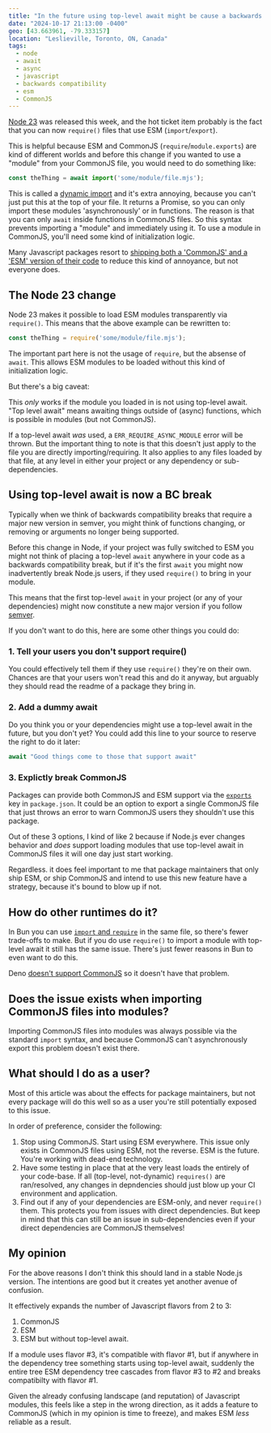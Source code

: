```yaml
---
title: "In the future using top-level await might be cause a backwards compatibility break in Node"
date: "2024-10-17 21:13:00 -0400"
geo: [43.663961, -79.333157]
location: "Leslieville, Toronto, ON, Canada"
tags:
  - node
  - await
  - async
  - javascript
  - backwards compatibility
  - esm
  - CommonJS
---
```


[Node 23][1] was released this week, and the hot ticket item probably is the
fact that you can now `require()` files that use ESM (`import`/`export`).

This is helpful because ESM and CommonJS (`require`/`module.exports`) are kind
of different worlds and before this change if you wanted to use a "module"
from your CommonJS file, you would need to do something like:

```javascript
const theThing = await import('some/module/file.mjs');
```

This is called a [dynamic import][2] and it's extra annoying, because you
can't just put this at the top of your file. It returns a Promise, so you
can only import these modules 'asynchronously' or in functions. The reason
is that you can only `await` inside functions in CommonJS files. So this
syntax prevents importing a "module" and immediately using it. To use a
module in CommonJS, you'll need some kind of initialization logic.

Many Javascript packages resort to [shipping both a 'CommonJS' and a 'ESM'
version of their code][3] to reduce this kind of annoyance, but not everyone
does.

## The Node 23 change

Node 23 makes it possible to load ESM modules transparently via `require()`.
This means that the above example can be rewritten to:

```javascript
const theThing = require('some/module/file.mjs');
```

The important part here is not the usage of `require`, but the absense of
`await`. This allows ESM modules to be loaded without this kind of
initialization logic.

But there's a big caveat:

This _only_ works if the module you loaded in is not using top-level await.
"Top level await" means awaiting things outside of (async) functions, which
is possible in modules (but not CommonJS).

If a top-level await _was_ used, a `ERR_REQUIRE_ASYNC_MODULE` error will be
thrown. But the important thing to note is that this doesn't just apply to
the file you are directly importing/requiring. It also applies to any files
loaded by that file, at any level in either your project or any dependency or
sub-dependencies.

## Using top-level await is now a BC break

Typically when we think of backwards compatibility breaks that require a major
new version in semver, you might think of functions changing, or removing or
arguments no longer being supported.

Before this change in Node, if your project was fully switched to ESM you might
not think of placing a top-level `await` anywhere in your code as a backwards
compatibility break, but if it's the first `await` you might now inadvertently
break Node.js users, if they used `require()` to bring in your module.

This means that the first top-level `await` in your project (or any of your
dependencies) might now constitute a new major version if you follow [semver][4].

If you don't want to do this, here are some other things you could do:

### 1. Tell your users you don't support require()

You could effectively tell them if they use `require()` they're on their own.
Chances are that your users won't read this and do it anyway, but arguably they
should read the readme of a package they bring in.

### 2. Add a dummy await

Do you think you or your dependencies might use a top-level await in the
future, but you don't yet? You could add this line to your source to reserve
the right to do it later:

```javascript
await "Good things come to those that support await"
```

### 3. Explictly break CommonJS

Packages can provide both CommonJS and ESM support via the [`exports`][6] key
in `package.json`. It could be an option to export a single CommonJS file that
just throws an error to warn CommonJS users they shouldn't use this package.


Out of these 3 options, I kind of like 2 because if Node.js ever changes
behavior and _does_ support loading modules that use top-level await in
CommonJS files it will one day just start working.

Regardless. it does feel important to me that package maintainers that only
ship ESM, or ship CommonJS and intend to use this new feature have a
strategy, because it's bound to blow up if not.

## How do other runtimes do it?

In Bun you can use [`import` and `require`][5] in the same file, so there's
fewer trade-offs to make. But if you do use `require()` to import a module
with top-level await it still has the same issue. There's just fewer reasons
in Bun to even want to do this.

Deno [doesn't support CommonJS][5] so it doesn't have that problem.

## Does the issue exists when importing CommonJS files into modules?

Importing CommonJS files into modules was always possible via the standard
`import` syntax, and because CommonJS can't asynchronously export this
problem doesn't exist there.

## What should I do as a user?

Most of this article was about the effects for package maintainers, but not every
package will do this well so as a user you're still potentially exposed to this
issue.

In order of preference, consider the following:

1. Stop using CommonJS. Start using ESM everywhere. This issue only exists in
   CommonJS files using ESM, not the reverse. ESM is the future. You're working
   with dead-end technology.
2. Have some testing in place that at the very least loads the entirely of your
   code-base. If all (top-level, not-dynamic) `requires()` are ran/resolved,
   any changes in depndencies should just blow up your CI environment and
   application.
3. Find out if any of your dependencies are ESM-only, and never `require()`
   them. This protects you from issues with direct dependencies. But keep
   in mind that this can still be an issue in sub-dependencies even if your
   direct dependencies are CommonJS themselves!

## My opinion

For the above reasons I don't think this should land in a stable Node.js
version. The intentions are good but it creates yet another avenue of confusion.

It effectively expands the number of Javascript flavors from 2 to 3:

1. CommonJS
2. ESM
3. ESM but without top-level await.

If a module uses flavor #3, it's compatible with flavor #1, but if anywhere in
the dependency tree something starts using top-level await, suddenly the entire
tree ESM dependency tree cascades from flavor #3 to #2 and breaks compatibilty
with flavor #1.

Given the already confusing landscape (and reputation) of Javascript modules,
this feels like a step in the wrong direction, as it adds a feature to
CommonJS (which in my opinion is time to freeze), and makes ESM _less_
reliable as a result.

[1]: https://nodejs.org/en/blog/release/v23.0.0
[2]: https://developer.mozilla.org/en-US/docs/Web/JavaScript/Reference/Operators/import
[3]: https://evertpot.com/universal-commonjs-esm-typescript-packages/
[4]: https://semver.org/
[5]: https://docs.deno.com/runtime/tutorials/cjs_to_esm/
[6]: https://nodejs.org/api/packages.html#exports
